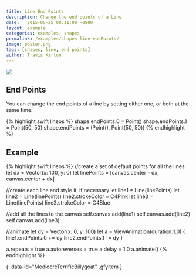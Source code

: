 ```yaml
---
title: Line End Points
description: Change the end points of a Line.
date:   2015-05-25 00:11:00 -0800
layout: example
categories: examples, shapes
permalink: /examples/shapes-line-endPoints/
image: poster.png
tags: [shapes, line, end points]
author: Travis Kirton
---
```

![](endPoints.png)

## End Points
You can change the end points of a line by setting either one, or both at the same time:

{% highlight swift lineos %}
shape.endPoints.0 = Point()
shape.endPoints.1 = Point(50, 50)
shape.endPoints = (Point(), Point(50, 50))
{% endhighlight %}

## Example
{% highlight swift lineos %}
//create a set of default points for all the lines
let dx = Vector(x: 100, y: 0)
let linePoints = [canvas.center - dx, canvas.center + dx]

//create each line and style it, if necessary
let line1 = Line(linePoints)
let line2 = Line(linePoints)
line2.strokeColor = C4Pink
let line3 = Line(linePoints)
line3.strokeColor = C4Blue

//add all the lines to the canvas
self.canvas.add(line1)
self.canvas.add(line2)
self.canvas.add(line3)

//animate
let dy = Vector(x: 0, y: 100)
let a = ViewAnimation(duration:1.0) {
    line1.endPoints.0 += dy
    line2.endPoints.1 -= dy
}

a.repeats = true
a.autoreverses = true
a.delay = 1.0
a.animate()
{% endhighlight %}

![](){: data-id="MediocreTerrificBillygoat" .gfyitem }
